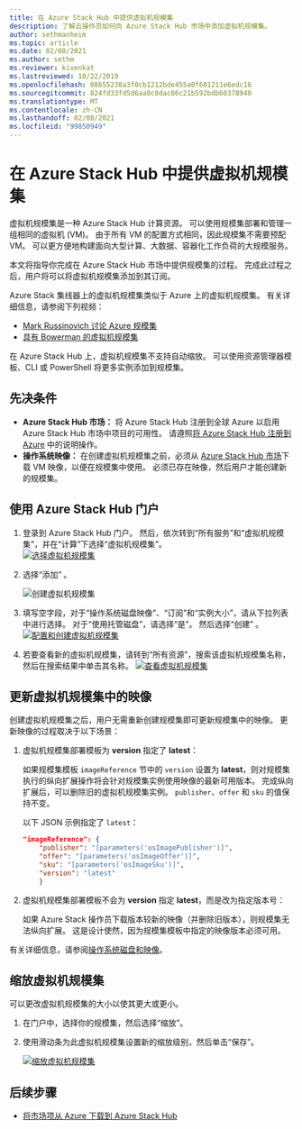 ```yaml
---
title: 在 Azure Stack Hub 中提供虚拟机规模集
description: 了解云操作员如何向 Azure Stack Hub 市场中添加虚拟机规模集。
author: sethmanheim
ms.topic: article
ms.date: 02/08/2021
ms.author: sethm
ms.reviewer: kivenkat
ms.lastreviewed: 10/22/2019
ms.openlocfilehash: 08655238a3f0cb1212bde455a0f601211e6edc16
ms.sourcegitcommit: 824fd33fd5d6aa0c0dac06c21b592bdb60378940
ms.translationtype: MT
ms.contentlocale: zh-CN
ms.lasthandoff: 02/08/2021
ms.locfileid: "99850949"
---
```

# <a name="make-virtual-machine-scale-sets-available-in-azure-stack-hub"></a>在 Azure Stack Hub 中提供虚拟机规模集

虚拟机规模集是一种 Azure Stack Hub 计算资源。 可以使用规模集部署和管理一组相同的虚拟机 (VM)。 由于所有 VM 的配置方式相同，因此规模集不需要预配 VM。 可以更方便地构建面向大型计算、大数据、容器化工作负荷的大规模服务。

本文将指导你完成在 Azure Stack Hub 市场中提供规模集的过程。 完成此过程之后，用户将可以将虚拟机规模集添加到其订阅。

Azure Stack 集线器上的虚拟机规模集类似于 Azure 上的虚拟机规模集。 有关详细信息，请参阅下列视频：

* [Mark Russinovich 讨论 Azure 规模集](https://channel9.msdn.com/Blogs/Regular-IT-Guy/Mark-Russinovich-Talks-Azure-Scale-Sets/)
* [具有 Bowerman 的虚拟机规模集](https://channel9.msdn.com/Shows/Cloud+Cover/Episode-191-Virtual-Machine-Scale-Sets-with-Guy-Bowerman)

在 Azure Stack Hub 上，虚拟机规模集不支持自动缩放。 可以使用资源管理器模板、CLI 或 PowerShell 将更多实例添加到规模集。

## <a name="prerequisites"></a>先决条件

* **Azure Stack Hub 市场：** 将 Azure Stack Hub 注册到全球 Azure 以启用 Azure Stack Hub 市场中项目的可用性。 请遵照[将 Azure Stack Hub 注册到 Azure](azure-stack-registration.md) 中的说明操作。
* **操作系统映像：** 在创建虚拟机规模集之前，必须从 [Azure Stack Hub 市场](azure-stack-download-azure-marketplace-item.md)下载 VM 映像，以便在规模集中使用。 必须已存在映像，然后用户才能创建新的规模集。

## <a name="use-the-azure-stack-hub-portal"></a>使用 Azure Stack Hub 门户

1. 登录到 Azure Stack Hub 门户。 然后，依次转到“所有服务”和“虚拟机规模集”，并在“计算”下选择“虚拟机规模集”。   
   [![选择虚拟机规模集](media/azure-stack-compute-add-scalesets/all-services-small.png)](media/azure-stack-compute-add-scalesets/all-services.png#lightbox)

2. 选择“添加”   。

   ![创建虚拟机规模集](media/azure-stack-compute-add-scalesets/create-scale-set.png)

3. 填写空字段，对于“操作系统磁盘映像”、“订阅”和“实例大小”，请从下拉列表中进行选择。   对于“使用托管磁盘”，请选择“是”。  然后选择“创建”  。
    [![配置和创建虚拟机规模集](media/azure-stack-compute-add-scalesets/create-small.png)](media/azure-stack-compute-add-scalesets/create.png#lightbox)

4. 若要查看新的虚拟机规模集，请转到“所有资源”，搜索该虚拟机规模集名称，然后在搜索结果中单击其名称。
   [![查看虚拟机规模集](media/azure-stack-compute-add-scalesets/search-small.png)](media/azure-stack-compute-add-scalesets/search.png#lightbox)

## <a name="update-images-in-a-virtual-machine-scale-set"></a>更新虚拟机规模集中的映像

创建虚拟机规模集之后，用户无需重新创建规模集即可更新规模集中的映像。 更新映像的过程取决于以下场景：

1. 虚拟机规模集部署模板为 **version** 指定了 **latest**：  

   如果规模集模板 `imageReference` 节中的 `version` 设置为 **latest**，则对规模集执行的纵向扩展操作将会针对规模集实例使用映像的最新可用版本。 完成纵向扩展后，可以删除旧的虚拟机规模集实例。 `publisher`、`offer` 和 `sku` 的值保持不变。

   以下 JSON 示例指定了 `latest`：  

    ```json  
    "imageReference": {
        "publisher": "[parameters('osImagePublisher')]",
        "offer": "[parameters('osImageOffer')]",
        "sku": "[parameters('osImageSku')]",
        "version": "latest"
        }
    ```

2. 虚拟机规模集部署模板不会为 **version** 指定 **latest**，而是改为指定版本号：  

    如果 Azure Stack 操作员下载版本较新的映像（并删除旧版本），则规模集无法纵向扩展。 这是设计使然，因为规模集模板中指定的映像版本必须可用。  

有关详细信息，请参阅[操作系统磁盘和映像](../user/azure-stack-compute-overview.md#operating-system-disks-and-images)。  

## <a name="scale-a-virtual-machine-scale-set"></a>缩放虚拟机规模集

可以更改虚拟机规模集的大小以使其更大或更小。

1. 在门户中，选择你的规模集，然后选择“缩放”。

2. 使用滑动条为此虚拟机规模集设置新的缩放级别，然后单击“保存”。

     [![缩放虚拟机规模集](media/azure-stack-compute-add-scalesets/scale-small.png)](media/azure-stack-compute-add-scalesets/scale.png#lightbox)

## <a name="next-steps"></a>后续步骤

* [将市场项从 Azure 下载到 Azure Stack Hub](azure-stack-download-azure-marketplace-item.md)
